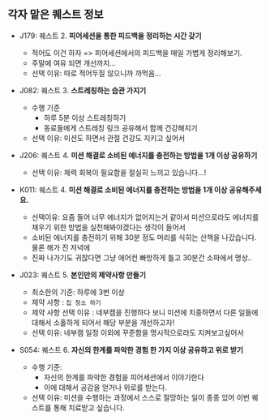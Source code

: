## 각자 맡은 퀘스트 정보

- J179: 퀘스트 2. **피어세션을 통한 피드백을 정리하는 시간 갖기**
    - 적어도 이건 하자 => 피어세션에서의 피드백을 매일 가볍게 정리해보기.
    - 주말에 여유 되면 개선까지... 
    - 선택 이유: 따로 적어두질 않으니까 까먹음...


- J082: 퀘스트 3. **스트레칭하는 습관 가지기**
    - 수행 기준
        - 하루 5분 이상 스트레칭하기
        - 동료들에게 스트레칭 링크 공유해서 함께 건강해지기
    - 선택 이유: 미션도 하면서 관절 건강도 지키고 싶어서


- J206: 퀘스트 4. **미션 해결로 소비된 에너지를 충전하는 방법을 1개 이상 공유하기**
    - 선택 이유: 체력 회복이 필요함을 절실히 느끼고 있습니다...!

- K011: 퀘스트 4. **미션 해결로 소비된 에너지를 충전하는 방법을 1개 이상 공유해주세요.**
    - 선택이유: 요즘 들어 너무 에너지가 없어지는거 같아서 미션으로라도 에너지를 채우기 위한 방법을 실천해봐야겠다는 생각이 들어서
    - 소비된 에너지를 충전하기 위해 30분 정도 머리를 식히는 산책을 나갔습니다. 물론 해가 진 저녁에
    - 진짜 나가기도 귀찮다면 그냥 에어컨 빠방하게 틀고 30분간 소파에서 명상..

- J023: 퀘스트 5. **본인만의 제약사항 만들기**
    - 최소한의 기준: 하루에 3번 이상
    - 제약 사항 : `집 청소 하기`
    - 제약 사항 선택 이유 : 네부캠을 진행하다 보니 미션에 치중하면서 다른 일들에 대해서 소홀하게 되어서 해당 부분을 개선하고자!
    - 선택 이유: 네부캠 일정 이외에 꾸준함을 명시적으로라도 지켜보고싶어서

- S054: 퀘스트 6. **자신의 한계를 파악한 경험 한 가지 이상 공유하고 위로 받기** 
    - 수행 기준:
        - 자신의 한계를 파악한 경험을 피어세션에서 이야기한다
        - 이에 대해서 공감을 얻거나 위로를 받는다.
    - 선택 이유: 미션을 수행하는 과정에서 스스로 절망하는 일이 종종 있어 이번 퀘스트를 통해 치료받고 싶습니다.
